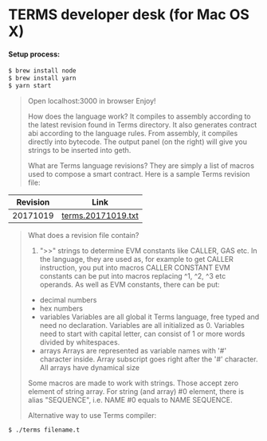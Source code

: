 # TERMS developer desk    (for Mac OS X)
#### Setup process:


```sh
$ brew install node
$ brew install yarn
$ yarn start
```

> Open localhost:3000 in browser
> Enjoy!
>
>
> How does the language work?
> It compiles to assembly according to the latest revision found in Terms directory.
> It also generates contract abi according to the language rules. From assembly, it compiles directly into bytecode.
> The output panel (on the right) will give you strings to be inserted into geth.
>
> What are Terms language revisions?
> They are simply a list of macros used to compose a smart contract.
> Here is a sample Terms revision file:

| Revision | Link |
| ------ | ------ |
| 20171019 | [terms.20171019.txt](/terms.20171019.txt) |


> What does a revision file contain?
> 1) ">>" strings to determine EVM constants like CALLER, GAS etc.
> In the language, they are used as, for example to get CALLER instruction, you put into macros CALLER CONSTANT
> EVM constants can be put into macros replacing ^1, ^2, ^3 etc operands.
> As well as EVM constants, there can be put:
> - decimal numbers
> - hex numbers
> - variables
> Variables are all global it Terms language, free typed and need no declaration.
> Variables are all initialized as 0.
> Variables need to start with capital letter, can consist of 1 or more words divided by whitespaces.
> - arrays
> Arrays are represented as variable names with '#' character inside. Array subscript goes right after the '#' character.
> All arrays have dynamical size
>
> Some macros are made to work with strings. Those accept zero element of string array.
> For string (and array) #0 element, there is alias "SEQUENCE", i.e.  NAME #0  equals to NAME SEQUENCE.
>
>
>  Alternative way to use Terms compiler:
```sh
$ ./terms filename.t
```

